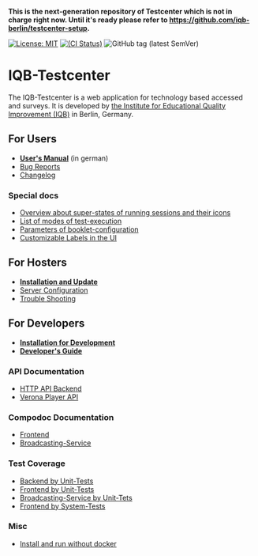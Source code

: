 ---
---

**This is the next-generation repository of Testcenter which is not in charge right now. Until it's ready please 
refer to https://github.com/iqb-berlin/testcenter-setup.**

[![License: MIT](https://img.shields.io/badge/License-MIT-yellow.svg)](https://opensource.org/licenses/MIT)
[![(CI Status)](https://scm.cms.hu-berlin.de/iqb/testcenter-setup/badges/master/pipeline.svg)](https://scm.cms.hu-berlin.de/iqb/testcenter)
![GitHub tag (latest SemVer)](https://img.shields.io/github/v/tag/iqb-berlin/testcenter)

# IQB-Testcenter

The IQB-Testcenter is a web application for technology based accessed and surveys. It is developed by 
[the Institute for Educational Quality Improvement (IQB)](https://www.iqb.hu-berlin.de/) in Berlin, Germany.

## For Users

* **[User's Manual](https://github.com/iqb-berlin/iqb-berlin.github.io/wiki/2-Testcenter)** (in german)
* [Bug Reports](https://github.com/iqb-berlin/testcenter/issues)
* [Changelog](https://github.com/iqb-berlin/testcenter-frontend/blob/master/CHANGELOG.md)

### Special docs 
* [Overview about super-states of running sessions and their icons](https://iqb-berlin.github.io/testcenter/dist/test-session-super-states.html)
* [List of modes of test-execution](https://iqb-berlin.github.io/testcenter/dist/test-mode)
* [Parameters of booklet-configuration](https://iqb-berlin.github.io/testcenter/dist/booklet-config)
* [Customizable Labels in the UI](https://iqb-berlin.github.io/testcenter/dist/custom-texts)

## For Hosters

* **[Installation and Update](https://iqb-berlin.github.io/testcenter/dist/installation-prod)**
* [Server Configuration](https://iqb-berlin.github.io/testcenter/dist/server-setup)
* [Trouble Shooting](https://iqb-berlin.github.io/testcenter/dist/trouble-shooting)

## For Developers

* **[Installation for Development](https://iqb-berlin.github.io/testcenter/dist/installation-dev)**
* **[Developer's Guide](https://iqb-berlin.github.io/testcenter/dist/developer-guide)**

### API Documentation

* [HTTP API Backend](https://iqb-berlin.github.io/testcenter/dist/api/index.html)
* [Verona Player API](https://verona-interfaces.github.io/player/)

### Compodoc Documentation

* [Frontend](https://iqb-berlin.github.io/testcenter/dist/compodoc-frontend/index.html)
* [Broadcasting-Service](https://iqb-berlin.github.io/testcenter/dist/compodoc-broadcasting-service/index.html)

### Test Coverage

* [Backend by Unit-Tests](https://iqb-berlin.github.io/testcenter/dist/test-coverage-backend-unit/index.html)
* [Frontend by Unit-Tests](https://iqb-berlin.github.io/testcenter/dist/test-coverage-frontend-unit/report/index.html)
* [Broadcasting-Service by Unit-Tets](https://iqb-berlin.github.io/testcenter/dist/test-coverage-broadcasting-service-unit/lcov-report/index.html)
* [Frontend by System-Tests](https://iqb-berlin.github.io/testcenter/dist/test-coverage-frontend-system/report/index.html)

### Misc
* [Install and run without docker](https://iqb-berlin.github.io/testcenter/dist/installation-local)

